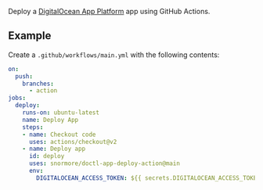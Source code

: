 Deploy a [DigitalOcean App Platform](https://www.digitalocean.com/products/app-platform/) app using GitHub Actions.

## Example

Create a `.github/workflows/main.yml` with the following contents:

```yaml
on:
  push:
    branches:
      - action
jobs:
  deploy:
    runs-on: ubuntu-latest
    name: Deploy App
    steps:
    - name: Checkout code
      uses: actions/checkout@v2
    - name: Deploy app
      id: deploy
      uses: snormore/doctl-app-deploy-action@main
      env:
        DIGITALOCEAN_ACCESS_TOKEN: ${{ secrets.DIGITALOCEAN_ACCESS_TOKEN }}
```
